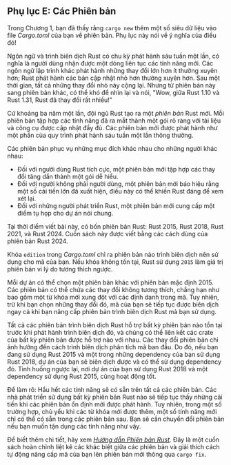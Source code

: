 ## Phụ lục E: Các Phiên bản

Trong Chương 1, bạn đã thấy rằng `cargo new` thêm một số siêu dữ liệu vào file
_Cargo.toml_ của bạn về phiên bản. Phụ lục này nói về ý nghĩa của điều đó!

Ngôn ngữ và trình biên dịch Rust có chu kỳ phát hành sáu tuần một lần, có nghĩa
là người dùng nhận được một dòng liên tục các tính năng mới. Các ngôn ngữ lập
trình khác phát hành những thay đổi lớn hơn ít thường xuyên hơn; Rust phát hành
các bản cập nhật nhỏ hơn thường xuyên hơn. Sau một thời gian, tất cả những thay
đổi nhỏ này cộng lại. Nhưng từ phiên bản này sang phiên bản khác, có thể khó để
nhìn lại và nói, "Wow, giữa Rust 1.10 và Rust 1.31, Rust đã thay đổi rất nhiều!"

Cứ khoảng ba năm một lần, đội ngũ Rust tạo ra một _phiên bản_ Rust mới. Mỗi
phiên bản tập hợp các tính năng đã ra mắt thành một gói rõ ràng với tài liệu và
công cụ được cập nhật đầy đủ. Các phiên bản mới được phát hành như một phần của
quy trình phát hành sáu tuần một lần thông thường.

Các phiên bản phục vụ những mục đích khác nhau cho những người khác nhau:

- Đối với người dùng Rust tích cực, một phiên bản mới tập hợp các thay đổi tăng
  dần thành một gói dễ hiểu.
- Đối với người không phải người dùng, một phiên bản mới báo hiệu rằng một số
  cải tiến lớn đã xuất hiện, điều này có thể khiến Rust đáng để xem xét lại.
- Đối với những người phát triển Rust, một phiên bản mới cung cấp một điểm tụ
  họp cho dự án nói chung.

Tại thời điểm viết bài này, có bốn phiên bản Rust: Rust 2015, Rust 2018, Rust
2021, và Rust 2024. Cuốn sách này được viết bằng các cách dùng của phiên bản
Rust 2024.

Khóa `edition` trong _Cargo.toml_ chỉ ra phiên bản nào trình biên dịch nên sử
dụng cho mã của bạn. Nếu khóa không tồn tại, Rust sử dụng `2015` làm giá trị
phiên bản vì lý do tương thích ngược.

Mỗi dự án có thể chọn một phiên bản khác với phiên bản mặc định 2015. Các phiên
bản có thể chứa các thay đổi không tương thích, chẳng hạn như bao gồm một từ
khóa mới xung đột với các định danh trong mã. Tuy nhiên, trừ khi bạn chọn những
thay đổi đó, mã của bạn sẽ tiếp tục được biên dịch ngay cả khi bạn nâng cấp
phiên bản trình biên dịch Rust mà bạn sử dụng.

Tất cả các phiên bản trình biên dịch Rust hỗ trợ bất kỳ phiên bản nào tồn tại
trước khi phát hành trình biên dịch đó, và chúng có thể liên kết các crate của
bất kỳ phiên bản được hỗ trợ nào với nhau. Các thay đổi phiên bản chỉ ảnh hưởng
đến cách trình biên dịch phân tích mã ban đầu. Do đó, nếu bạn đang sử dụng Rust
2015 và một trong những dependency của bạn sử dụng Rust 2018, dự án của bạn sẽ
biên dịch được và có thể sử dụng dependency đó. Tình huống ngược lại, nơi dự án
của bạn sử dụng Rust 2018 và một dependency sử dụng Rust 2015, cũng hoạt động
tốt.

Để làm rõ: Hầu hết các tính năng sẽ có sẵn trên tất cả các phiên bản. Các nhà
phát triển sử dụng bất kỳ phiên bản Rust nào sẽ tiếp tục thấy những cải tiến khi
các phiên bản ổn định mới được phát hành. Tuy nhiên, trong một số trường hợp,
chủ yếu khi các từ khóa mới được thêm, một số tính năng mới chỉ có thể có sẵn
trong các phiên bản sau. Bạn sẽ cần chuyển đổi phiên bản nếu bạn muốn tận dụng
các tính năng như vậy.

Để biết thêm chi tiết, hãy xem [_Hướng dẫn Phiên bản Rust_][edition-guide]. Đây
là một cuốn sách hoàn chỉnh liệt kê các khác biệt giữa các phiên bản và giải
thích cách tự động nâng cấp mã của bạn lên phiên bản mới thông qua `cargo fix`.

[edition-guide]: https://doc.rust-lang.org/stable/edition-guide
